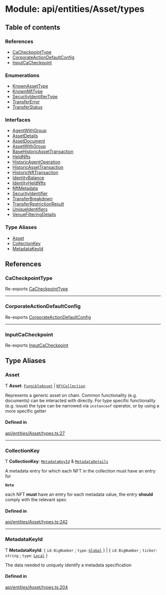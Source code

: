 # Module: api/entities/Asset/types

## Table of contents

### References

- [CaCheckpointType](../wiki/api.entities.Asset.types#cacheckpointtype)
- [CorporateActionDefaultConfig](../wiki/api.entities.Asset.types#corporateactiondefaultconfig)
- [InputCaCheckpoint](../wiki/api.entities.Asset.types#inputcacheckpoint)

### Enumerations

- [KnownAssetType](../wiki/api.entities.Asset.types.KnownAssetType)
- [KnownNftType](../wiki/api.entities.Asset.types.KnownNftType)
- [SecurityIdentifierType](../wiki/api.entities.Asset.types.SecurityIdentifierType)
- [TransferError](../wiki/api.entities.Asset.types.TransferError)
- [TransferStatus](../wiki/api.entities.Asset.types.TransferStatus)

### Interfaces

- [AgentWithGroup](../wiki/api.entities.Asset.types.AgentWithGroup)
- [AssetDetails](../wiki/api.entities.Asset.types.AssetDetails)
- [AssetDocument](../wiki/api.entities.Asset.types.AssetDocument)
- [AssetWithGroup](../wiki/api.entities.Asset.types.AssetWithGroup)
- [BaseHistoricAssetTransaction](../wiki/api.entities.Asset.types.BaseHistoricAssetTransaction)
- [HeldNfts](../wiki/api.entities.Asset.types.HeldNfts)
- [HistoricAgentOperation](../wiki/api.entities.Asset.types.HistoricAgentOperation)
- [HistoricAssetTransaction](../wiki/api.entities.Asset.types.HistoricAssetTransaction)
- [HistoricNftTransaction](../wiki/api.entities.Asset.types.HistoricNftTransaction)
- [IdentityBalance](../wiki/api.entities.Asset.types.IdentityBalance)
- [IdentityHeldNfts](../wiki/api.entities.Asset.types.IdentityHeldNfts)
- [NftMetadata](../wiki/api.entities.Asset.types.NftMetadata)
- [SecurityIdentifier](../wiki/api.entities.Asset.types.SecurityIdentifier)
- [TransferBreakdown](../wiki/api.entities.Asset.types.TransferBreakdown)
- [TransferRestrictionResult](../wiki/api.entities.Asset.types.TransferRestrictionResult)
- [UniqueIdentifiers](../wiki/api.entities.Asset.types.UniqueIdentifiers)
- [VenueFilteringDetails](../wiki/api.entities.Asset.types.VenueFilteringDetails)

### Type Aliases

- [Asset](../wiki/api.entities.Asset.types#asset)
- [CollectionKey](../wiki/api.entities.Asset.types#collectionkey)
- [MetadataKeyId](../wiki/api.entities.Asset.types#metadatakeyid)

## References

### CaCheckpointType

Re-exports [CaCheckpointType](../wiki/api.entities.Asset.Fungible.Checkpoints.types.CaCheckpointType)

___

### CorporateActionDefaultConfig

Re-exports [CorporateActionDefaultConfig](../wiki/api.entities.Asset.Fungible.CorporateActions.types.CorporateActionDefaultConfig)

___

### InputCaCheckpoint

Re-exports [InputCaCheckpoint](../wiki/api.entities.Asset.Fungible.Checkpoints.types#inputcacheckpoint)

## Type Aliases

### Asset

Ƭ **Asset**: [`FungibleAsset`](../wiki/api.entities.Asset.Fungible.FungibleAsset) \| [`NftCollection`](../wiki/api.entities.Asset.NonFungible.NftCollection.NftCollection)

Represents a generic asset on chain. Common functionality (e.g. documents) can be interacted with directly. For type specific functionality (e.g. issue) the type can
be narrowed via `instanceof` operator, or by using a more specific getter

#### Defined in

[api/entities/Asset/types.ts:27](https://github.com/PolymeshAssociation/polymesh-sdk/blob/fe2e6dd1/src/api/entities/Asset/types.ts#L27)

___

### CollectionKey

Ƭ **CollectionKey**: [`MetadataKeyId`](../wiki/api.entities.Asset.types#metadatakeyid) & [`MetadataDetails`](../wiki/api.entities.MetadataEntry.types.MetadataDetails)

A metadata entry for which each NFT in the collection must have an entry for

**`Note`**

each NFT **must** have an entry for each metadata value, the entry **should** comply with the relevant spec

#### Defined in

[api/entities/Asset/types.ts:242](https://github.com/PolymeshAssociation/polymesh-sdk/blob/fe2e6dd1/src/api/entities/Asset/types.ts#L242)

___

### MetadataKeyId

Ƭ **MetadataKeyId**: \{ `id`: `BigNumber` ; `type`: [`Global`](../wiki/api.entities.MetadataEntry.types.MetadataType#global)  } \| \{ `id`: `BigNumber` ; `ticker`: `string` ; `type`: [`Local`](../wiki/api.entities.MetadataEntry.types.MetadataType#local)  }

The data needed to uniquely identify a metadata specification

#### Defined in

[api/entities/Asset/types.ts:204](https://github.com/PolymeshAssociation/polymesh-sdk/blob/fe2e6dd1/src/api/entities/Asset/types.ts#L204)
